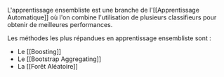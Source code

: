

L'apprentissage ensembliste est une branche de l'[[Apprentissage Automatique]] où l'on combine l'utilisation de plusieurs classifieurs pour obtenir de meilleures performances.

Les méthodes les plus répandues en apprentissage ensembliste sont :
- Le [[Boosting]]
- Le [[Bootstrap Aggregating]]
- La [[Forêt Aléatoire]]
